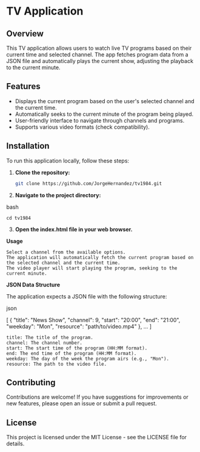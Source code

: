 # TV Application

## Overview

This TV application allows users to watch live TV programs based on their current time and selected channel. The app fetches program data from a JSON file and automatically plays the current show, adjusting the playback to the current minute.

## Features

- Displays the current program based on the user's selected channel and the current time.
- Automatically seeks to the current minute of the program being played.
- User-friendly interface to navigate through channels and programs.
- Supports various video formats (check compatibility).

## Installation

To run this application locally, follow these steps:

1. **Clone the repository:**

   ```bash
   git clone https://github.com/JorgeHernandez/tv1984.git

2. **Navigate to the project directory:**

bash

    cd tv1984

3. **Open the index.html file in your web browser.**

**Usage**

    Select a channel from the available options.
    The application will automatically fetch the current program based on the selected channel and the current time.
    The video player will start playing the program, seeking to the current minute.

**JSON Data Structure**

The application expects a JSON file with the following structure:

json

[
    {
        "title": "News Show",
        "channel": 9,
        "start": "20:00",
        "end": "21:00",
        "weekday": "Mon",
        "resource": "path/to/video.mp4"
    },
    ...
]

    title: The title of the program.
    channel: The channel number.
    start: The start time of the program (HH:MM format).
    end: The end time of the program (HH:MM format).
    weekday: The day of the week the program airs (e.g., "Mon").
    resource: The path to the video file.

## Contributing

Contributions are welcome! If you have suggestions for improvements or new features, please open an issue or submit a pull request.

## License

This project is licensed under the MIT License - see the LICENSE file for details.

